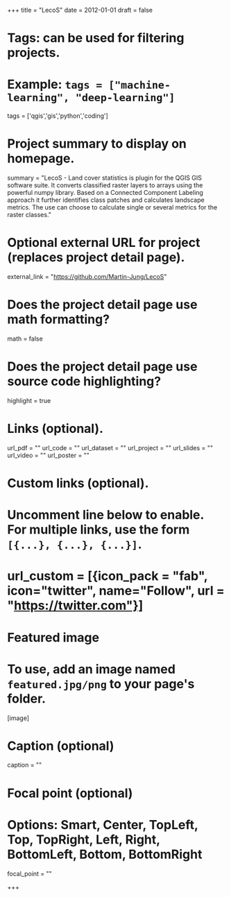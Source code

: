 +++
title = "LecoS"
date = 2012-01-01
draft = false

# Tags: can be used for filtering projects.
# Example: `tags = ["machine-learning", "deep-learning"]`
tags = ['qgis','gis','python','coding']

# Project summary to display on homepage.
summary = "LecoS - Land cover statistics is plugin for the QGIS GIS software suite. It converts classified raster layers to arrays using the powerful numpy library. Based on a Connected Component Labeling approach it further identifies class patches and calculates landscape metrics. The use can choose to calculate single or several metrics for the raster classes."

# Optional external URL for project (replaces project detail page).
external_link = "https://github.com/Martin-Jung/LecoS"

# Does the project detail page use math formatting?
math = false

# Does the project detail page use source code highlighting?
highlight = true

# Links (optional).
url_pdf = ""
url_code = ""
url_dataset = ""
url_project = ""
url_slides = ""
url_video = ""
url_poster = ""

# Custom links (optional).
#   Uncomment line below to enable. For multiple links, use the form `[{...}, {...}, {...}]`.
# url_custom = [{icon_pack = "fab", icon="twitter", name="Follow", url = "https://twitter.com"}]

# Featured image
# To use, add an image named `featured.jpg/png` to your page's folder.
[image]
  # Caption (optional)
  caption = ""

  # Focal point (optional)
  # Options: Smart, Center, TopLeft, Top, TopRight, Left, Right, BottomLeft, Bottom, BottomRight
  focal_point = ""

+++
